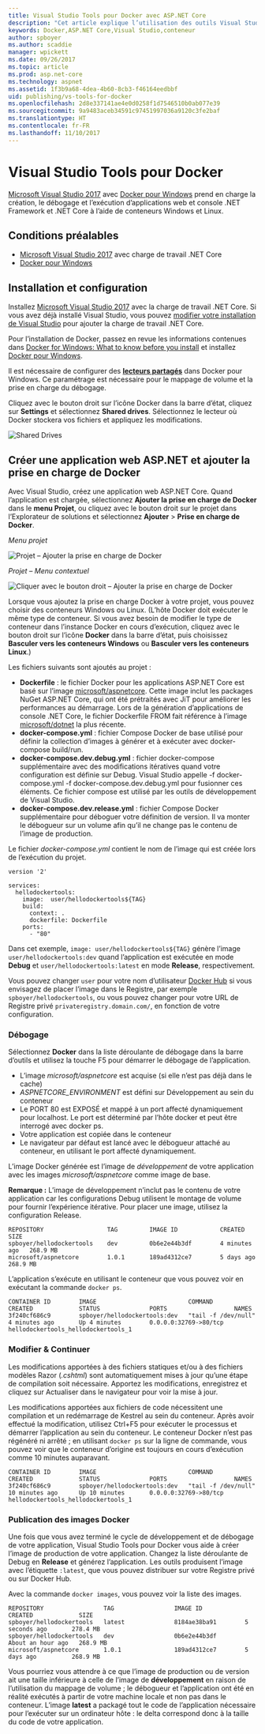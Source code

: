```yaml
---
title: Visual Studio Tools pour Docker avec ASP.NET Core
description: "Cet article explique l’utilisation des outils Visual Studio 2017 et de Docker pour Windows pour mettre une application ASP.NET Core dans un conteneur."
keywords: Docker,ASP.NET Core,Visual Studio,conteneur
author: spboyer
ms.author: scaddie
manager: wpickett
ms.date: 09/26/2017
ms.topic: article
ms.prod: asp.net-core
ms.technology: aspnet
ms.assetid: 1f3b9a68-4dea-4b60-8cb3-f46164eedbbf
uid: publishing/vs-tools-for-docker
ms.openlocfilehash: 2d8e337141ae4e0d0258f1d7546510b0ab077e39
ms.sourcegitcommit: 9a9483aceb34591c97451997036a9120c3fe2baf
ms.translationtype: HT
ms.contentlocale: fr-FR
ms.lasthandoff: 11/10/2017
---
```

# <a name="visual-studio-tools-for-docker"></a>Visual Studio Tools pour Docker

[Microsoft Visual Studio 2017](https://www.visualstudio.com/) avec [Docker pour Windows](https://docs.docker.com/docker-for-windows/install/) prend en charge la création, le débogage et l’exécution d’applications web et console .NET Framework et .NET Core à l’aide de conteneurs Windows et Linux.

## <a name="prerequisites"></a>Conditions préalables

- [Microsoft Visual Studio 2017](https://www.visualstudio.com/) avec charge de travail .NET Core
- [Docker pour Windows](https://docs.docker.com/docker-for-windows/install/)

## <a name="installation-and-setup"></a>Installation et configuration

Installez [Microsoft Visual Studio 2017](https://docs.microsoft.com/visualstudio/install/install-visual-studio) avec la charge de travail .NET Core. Si vous avez déjà installé Visual Studio, vous pouvez [modifier votre installation de Visual Studio](https://docs.microsoft.com/visualstudio/install/modify-visual-studio) pour ajouter la charge de travail .NET Core.

Pour l’installation de Docker, passez en revue les informations contenues dans [Docker for Windows: What to know before you install](https://docs.docker.com/docker-for-windows/install/#what-to-know-before-you-install) et installez [Docker pour Windows](https://docs.docker.com/docker-for-windows/install/).

Il est nécessaire de configurer des **[lecteurs partagés](https://docs.docker.com/docker-for-windows/#shared-drives)** dans Docker pour Windows. Ce paramétrage est nécessaire pour le mappage de volume et la prise en charge du débogage.

Cliquez avec le bouton droit sur l’icône Docker dans la barre d’état, cliquez sur **Settings** et sélectionnez **Shared drives**. Sélectionnez le lecteur où Docker stockera vos fichiers et appliquez les modifications.

![Shared Drives](./visual-studio-tools-for-docker/_static/settings-shared-drives-win.png)

## <a name="create-an-aspnet-web-application-and-add-docker-support"></a>Créer une application web ASP.NET et ajouter la prise en charge de Docker

Avec Visual Studio, créez une application web ASP.NET Core. Quand l’application est chargée, sélectionnez **Ajouter la prise en charge de Docker** dans le **menu Projet**, ou cliquez avec le bouton droit sur le projet dans l’Explorateur de solutions et sélectionnez **Ajouter** > **Prise en charge de Docker**.

*Menu projet*

![Projet – Ajouter la prise en charge de Docker](./visual-studio-tools-for-docker/_static/project-add-docker-support.png)

*Projet – Menu contextuel*

![Cliquer avec le bouton droit – Ajouter la prise en charge de Docker](./visual-studio-tools-for-docker/_static/right-click-add-docker-support.png)

Lorsque vous ajoutez la prise en charge Docker à votre projet, vous pouvez choisir des conteneurs Windows ou Linux. (L’hôte Docker doit exécuter le même type de conteneur. Si vous avez besoin de modifier le type de conteneur dans l’instance Docker en cours d’exécution, cliquez avec le bouton droit sur l’icône **Docker** dans la barre d’état, puis choisissez **Basculer vers les conteneurs Windows** ou **Basculer vers les conteneurs Linux**.) 

Les fichiers suivants sont ajoutés au projet :

- **Dockerfile** : le fichier Docker pour les applications ASP.NET Core est basé sur l’image [microsoft/aspnetcore](https://hub.docker.com/r/microsoft/aspnetcore). Cette image inclut les packages NuGet ASP.NET Core, qui ont été prétraités avec JiT pour améliorer les performances au démarrage. Lors de la génération d’applications de console .NET Core, le fichier Dockerfile FROM fait référence à l’image [microsoft/dotnet](https://hub.docker.com/r/microsoft/dotnet) la plus récente.   
- **docker-compose.yml** : fichier Compose Docker de base utilisé pour définir la collection d’images à générer et à exécuter avec docker-compose build/run.   
- **docker-compose.dev.debug.yml** : fichier docker-compose supplémentaire avec des modifications itératives quand votre configuration est définie sur Debug. Visual Studio appelle -f docker-compose.yml -f docker-compose.dev.debug.yml pour fusionner ces éléments. Ce fichier compose est utilisé par les outils de développement de Visual Studio.   
- **docker-compose.dev.release.yml** : fichier Compose Docker supplémentaire pour déboguer votre définition de version. Il va monter le débogueur sur un volume afin qu’il ne change pas le contenu de l’image de production.  

Le fichier *docker-compose.yml* contient le nom de l’image qui est créée lors de l’exécution du projet. 

```
version '2'

services:
  hellodockertools:
    image:  user/hellodockertools${TAG}
    build:
      context: .
      dockerfile: Dockerfile
    ports:
      - "80"
``` 

Dans cet exemple, `image: user/hellodockertools${TAG}` génère l’image `user/hellodockertools:dev` quand l’application est exécutée en mode **Debug** et `user/hellodockertools:latest` en mode **Release**, respectivement. 

Vous pouvez changer `user` pour votre nom d’utilisateur [Docker Hub](https://hub.docker.com/) si vous envisagez de placer l’image dans le Registre, par exemple `spboyer/hellodockertools`, ou vous pouvez changer pour votre URL de Registre privé `privateregistry.domain.com/`, en fonction de votre configuration.

### <a name="debugging"></a>Débogage

Sélectionnez **Docker** dans la liste déroulante de débogage dans la barre d’outils et utilisez la touche F5 pour démarrer le débogage de l’application. 

- L’image *microsoft/aspnetcore* est acquise (si elle n’est pas déjà dans le cache)
- *ASPNETCORE_ENVIRONMENT* est défini sur Développement au sein du conteneur
- Le PORT 80 est EXPOSÉ et mappé à un port affecté dynamiquement pour localhost. Le port est déterminé par l’hôte docker et peut être interrogé avec docker ps. 
- Votre application est copiée dans le conteneur
- Le navigateur par défaut est lancé avec le débogueur attaché au conteneur, en utilisant le port affecté dynamiquement. 

L’image Docker générée est l’image de *développement* de votre application avec les images *microsoft/aspnetcore* comme image de base.

**Remarque :** L’image de développement n’inclut pas le contenu de votre application car les configurations Debug utilisent le montage de volume pour fournir l’expérience itérative. Pour placer une image, utilisez la configuration Release.

```console
REPOSITORY                  TAG         IMAGE ID            CREATED         SIZE
spboyer/hellodockertools    dev         0b6e2e44b3df        4 minutes ago   268.9 MB
microsoft/aspnetcore        1.0.1       189ad4312ce7        5 days ago      268.9 MB
```

L’application s’exécute en utilisant le conteneur que vous pouvez voir en exécutant la commande `docker ps`.

```console
CONTAINER ID        IMAGE                          COMMAND               CREATED             STATUS              PORTS                   NAMES
3f240cf686c9        spboyer/hellodockertools:dev   "tail -f /dev/null"   4 minutes ago       Up 4 minutes        0.0.0.0:32769->80/tcp   hellodockertools_hellodockertools_1
```

### <a name="edit-and-continue"></a>Modifier & Continuer

Les modifications apportées à des fichiers statiques et/ou à des fichiers modèles Razor (*.cshtml*) sont automatiquement mises à jour qu’une étape de compilation soit nécessaire. Apportez les modifications, enregistrez et cliquez sur Actualiser dans le navigateur pour voir la mise à jour.  

Les modifications apportées aux fichiers de code nécessitent une compilation et un redémarrage de Kestrel au sein du conteneur. Après avoir effectué la modification, utilisez Ctrl+F5 pour exécuter le processus et démarrer l’application au sein du conteneur. Le conteneur Docker n’est pas régénéré ni arrêté ; en utilisant `docker ps` sur la ligne de commande, vous pouvez voir que le conteneur d’origine est toujours en cours d’exécution comme 10 minutes auparavant. 

```console
CONTAINER ID        IMAGE                          COMMAND               CREATED             STATUS              PORTS                   NAMES
3f240cf686c9        spboyer/hellodockertools:dev   "tail -f /dev/null"   10 minutes ago      Up 10 minutes       0.0.0.0:32769->80/tcp   hellodockertools_hellodockertools_1
```

### <a name="publishing-docker-images"></a>Publication des images Docker

Une fois que vous avez terminé le cycle de développement et de débogage de votre application, Visual Studio Tools pour Docker vous aide à créer l’image de production de votre application. Changez la liste déroulante de Debug en **Release** et générez l’application. Les outils produisent l’image avec l’étiquette `:latest`, que vous pouvez distribuer sur votre Registre privé ou sur Docker Hub. 

Avec la commande `docker images`, vous pouvez voir la liste des images.

```console
REPOSITORY                 TAG                 IMAGE ID            CREATED             SIZE
spboyer/hellodockertools   latest              8184ae38ba91        5 seconds ago       278.4 MB
spboyer/hellodockertools   dev                 0b6e2e44b3df        About an hour ago   268.9 MB
microsoft/aspnetcore       1.0.1               189ad4312ce7        5 days ago          268.9 MB
```

Vous pourriez vous attendre à ce que l’image de production ou de version ait une taille inférieure à celle de l’image de **développement** en raison de l’utilisation du mappage de volume ; le débogueur et l’application ont été en réalité exécutés à partir de votre machine locale et non pas dans le conteneur. L’image **latest** a packagé tout le code de l’application nécessaire pour l’exécuter sur un ordinateur hôte : le delta correspond donc à la taille du code de votre application.
